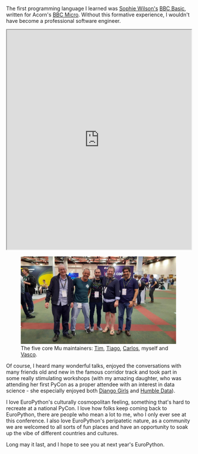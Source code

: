 <!--
.. title: 8-Bit Archaeology: Part 1
.. slug: 8-bit-archaeology-1
.. date: 2023-01-01 14:20:00 UTC+01:00
.. tags: 
.. category: 
.. link: 
.. description: 
.. type: text
.. author: Nicholas H.Tollervey
-->

The first programming language I learned was
[Sophie Wilson's](https://en.wikipedia.org/wiki/Sophie_Wilson)
[BBC Basic](https://en.wikipedia.org/wiki/BBC_BASIC), written for Acorn's
[BBC Micro](https://en.wikipedia.org/wiki/BBC_Micro). Without this formative
experience, I wouldn't have become a professional software engineer.

<div class="bbc-container">
<iframe
    src="https://bbc.godbolt.org/?&disc1=https://ntoll.org/static/bbcdiscs/music.ssd&autoboot&embed"
    width="100%" height="600"
/>
</div>

<div class="video-container">
<iframe width="560" height="315" src="https://www.youtube-nocookie.com/embed/bOWi8tOf5FA" title="YouTube video player" frameborder="0" allow="accelerometer; autoplay; clipboard-write; encrypted-media; gyroscope; picture-in-picture" allowfullscreen></iframe>
</div>

<figure>
<img src="/images/mu_maintainers.jpg" alt="The five core Mu maintainers" title="The five core Mu maintainers"/>
<figcaption>The five core Mu maintainers:
<a href="https://github.com/tjguk">Tim</a>,
<a href="https://github.com/tmontes">Tiago</a>,
<a href="https://github.com/carlosperate">Carlos</a>,
myself and
<a href="https://github.com/xbecas">Vasco</a>.</figcaption>
</figure>

Of course, I heard many wonderful talks, enjoyed the conversations with many
friends old and new in the famous corridor track and took part in some really
stimulating workshops (with my amazing daughter, who was attending her first
PyCon as a proper attendee with an interest in data science - she especially
enjoyed both
[Django Girls](https://djangogirls.org/en/dublin/) and
[Humble Data](https://ep2022.europython.eu/humble-data)).

I love EuroPython's culturally cosmopolitan feeling, something that's hard to
recreate at a national PyCon. I love how folks keep coming back to EuroPython,
there are people who mean a lot to me, who I only ever see at this conference.
I also love EuroPython's peripatetic nature, as a community we are welcomed to
all sorts of fun places and have an opportunity to soak up the vibe of
different countries and cultures.

Long may it last, and I hope to see you at next year's EuroPython.
